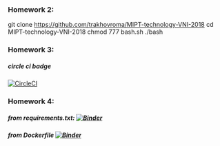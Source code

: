 ### Homework 2:

git clone https://github.com/trakhovroma/MIPT-technology-VNI-2018
cd MIPT-technology-VNI-2018
chmod 777 bash.sh
./bash

### Homework 3:
##### circle ci badge
[![CircleCI](https://circleci.com/gh/trakhovroma/MIPT-technology-VNI-2018.svg?style=svg)](https://circleci.com/gh/trakhovroma/MIPT-technology-VNI-2018/35)

### Homework 4:

##### from requirements.txt: [![Binder](https://mybinder.org/badge.svg)](https://mybinder.org/v2/gh/trakhovroma/MIPT-technology-VNI-2018/master?filepath=hw1.ipynb)
##### from Dockerfile [![Binder](https://mybinder.org/badge.svg)](https://mybinder.org/v2/gh/trakhovroma/MIPT-technology-VNI-2018/branch_dockerfile?filepath=hw1.ipynb)

